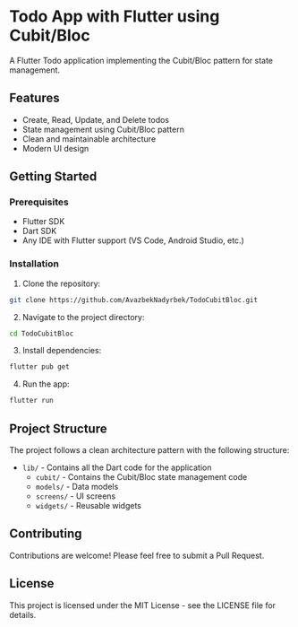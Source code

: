 # Todo App with Flutter using Cubit/Bloc

A Flutter Todo application implementing the Cubit/Bloc pattern for state management.

## Features

- Create, Read, Update, and Delete todos
- State management using Cubit/Bloc pattern
- Clean and maintainable architecture
- Modern UI design

## Getting Started

### Prerequisites

- Flutter SDK
- Dart SDK
- Any IDE with Flutter support (VS Code, Android Studio, etc.)

### Installation

1. Clone the repository:
```bash
git clone https://github.com/AvazbekNadyrbek/TodoCubitBloc.git
```

2. Navigate to the project directory:
```bash
cd TodoCubitBloc
```

3. Install dependencies:
```bash
flutter pub get
```

4. Run the app:
```bash
flutter run
```

## Project Structure

The project follows a clean architecture pattern with the following structure:

- `lib/` - Contains all the Dart code for the application
  - `cubit/` - Contains the Cubit/Bloc state management code
  - `models/` - Data models
  - `screens/` - UI screens
  - `widgets/` - Reusable widgets

## Contributing

Contributions are welcome! Please feel free to submit a Pull Request.

## License

This project is licensed under the MIT License - see the LICENSE file for details.
